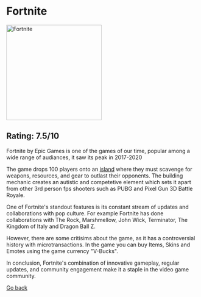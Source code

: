</head>
<body>
  <h1>Fortnite </h1>
<img src="https://upload.wikimedia.org/wikipedia/commons/thumb/0/0e/FortniteLogo.svg/250px-FortniteLogo.svg.png" alt="Fortnite" style="width:250px;height:250px;">
  <h2>Rating: 7.5/10</h2>
  <p>
Fortnite by Epic Games is one of the games of our time, popular among a wide range of audiances, it saw its peak in 2017-2020  </p>
  <p>
    The game drops 100 players onto an <a href="https://www.google.com.au/maps/place/90+King+St,+Mascot+NSW+2020/@-33.931192,151.2017673,17z/data=!3m1!4b1!4m6!3m5!1s0x6b12b10980b0713f:0xf99a70971fe96ea2!8m2!3d-33.9311965!4d151.2043476!16s%2Fg%2F11c4sgwy9r?entry=tts&shorturl=1">island</a> where they must scavenge for weapons, resources, and gear to outlast their opponents. The building mechanic creates an autistic and competetive element which sets it apart from other 3rd person fps shooters such as PUBG and Pixel Gun 3D Battle Royale.
  </p>
  <p>
    One of Fortnite's standout features is its constant stream of updates and collaborations with pop culture. For example Fortnite has done collaborations with The Rock, Marshmellow, John Wick, Terminator, The Kingdom of Italy and Dragon Ball Z.
  </p>
  <p>
    However, there are some critisims about the game, as it has a controversial history with microtransactions. In the game you can buy Items, Skins and Emotes using the game currency "V-Bucks". 
  </p>
  <p>
    In conclusion, Fortnite's combination of innovative gameplay, regular updates, and community engagement make it a staple in the video game community.
  </p>
    <a href="The Games.md">
  <p>Go back</p>
  </a>
</body>
</html>
